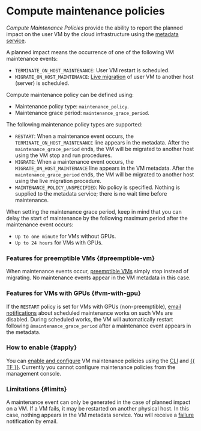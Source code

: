 # Compute maintenance policies


*Compute Maintenance Policies* provide the ability to report the planned impact on the user VM by the cloud infrastructure using the [metadata service](vm-metadata.md).

A planned impact means the occurrence of one of the following VM maintenance events:

* `TERMINATE_ON_HOST_MAINTENANCE`: User VM restart is scheduled.
* `MIGRATE_ON_HOST_MAINTENANCE`: [Live migration](live-migration.md) of user VM to another host (server) is scheduled.

Compute maintenance policy can be defined using:

* Maintenance policy type: `maintenance_policy`.
* Maintenance grace period: `maintenance_grace_period`.

The following maintenance policy types are supported:

* `RESTART`: When a maintenance event occurs, the `TERMINATE_ON_HOST_MAINTENANCE` line appears in the metadata. After the `maintenance_grace_period` ends, the VM will be migrated to another host using the VM stop and run procedures.
* `MIGRATE`: When a maintenance event occurs, the `MIGRATE_ON_HOST_MAINTENANCE` line appears in the VM metadata. After the `maintenance_grace_period` ends, the VM will be migrated to another host using the live migration procedure.
* `MAINTENANCE_POLICY_UNSPECIFIED`: No policy is specified. Nothing is supplied to the metadata service; there is no wait time before maintenance.

When setting the maintenance grace period, keep in mind that you can delay the start of maintenance by the following maximum period after the maintenance event occurs:

* `Up to one minute` for VMs without GPUs.
* `Up to 24 hours` for VMs with GPUs.

### Features for preemptible VMs {#preemptible-vm}

When maintenance events occur, [preemptible VMs](preemptible-vm.md) simply stop instead of migrating. No maintenance events appear in the VM metadata in this case.

### Features for VMs with GPUs {#vm-with-gpu}

If the `RESTART` policy is set for VMs with GPUs (non-preemptible), [email notifications](../../resource-manager/concepts/notify.md#technical) about scheduled maintenance works on such VMs are disabled. During scheduled works, the VM will automatically restart following a`maintenance_grace_period` after a maintenance event appears in the metadata.

### How to enable {#apply}

You can [enable and configure](../operations/vm-control/vm-update-policies.md) VM maintenance policies using the [CLI](../../cli/index.yaml) and [{{ TF }}](../../tutorials/infrastructure-management/terraform-quickstart.md). Currently you cannot configure maintenance policies from the management console.

### Limitations {#limits}

A maintenance event can only be generated in the case of planned impact on a VM. If a VM fails, it may be restarted on another physical host. In this case, nothing appears in the VM metadata service. You will receive a [failure](../../resource-manager/concepts/notify.md#infra) notification by email.
